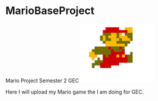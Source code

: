 # MarioBaseProject
 Mario Project Semester 2 GEC
<img src="https://github.com/pablocanosanroman/MarioBaseProject/blob/master/Mario.png" width="200" >

Here I will upload my Mario game the I am doing for GEC.
